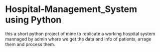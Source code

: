 # Hospital-Management_System using Python
this a short python project of mine to replicate a working hospital system mannaged by admin where we get the data and info of patients, arrage them and process them.
